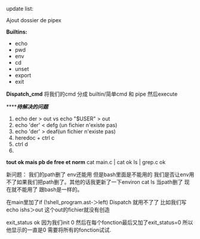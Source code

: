 update list: 

Ajout dossier de pipex

**Builtins:**
- echo
- pwd
- env
- cd
- unset
- export
- exit

**Dispatch_cmd**
将我们的cmd 分成 builtin/简单cmd 和 pipe 然后execute

***************待解决的问题***********
1. echo der > out vs  echo "$USER" > out
3. echo 'der' < defg (un fichier n'existe pas)
4. echo 'der' > deaf(un fichier n'existe pas)
5. heredoc + ctrl c
6. ctrl d
7. 

**tout ok mais pb de free et norm**
cat main.c | cat ok
ls | grep.c ok 


新问题： 
我们的path删了 env还能用 但是bash里面是不能用的 我们是否让env用不了如果我们把path删了。其他的话我更新了一下environ cat ls 当path删了 现在就不能用了 跟bash是一样的。 

在main里加了if (!shell_program.ast-＞left)  Dispatch 就用不了了
比如我们写 echo ishs＞out 这个out的fichier就没有创造


exit_status ok 因为我们init 0 然后在每个fonction最后又加了exit_status=0 所以他显示的一直是0 需要将所有的fonction试试.

